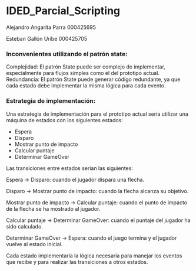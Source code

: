 # IDED_Parcial_Scripting
Alejandro Angarita Parra 000425695

Esteban Gallón Uribe 000425705


### Inconvenientes utilizando el patrón state:

Complejidad: El patrón State puede ser complejo de implementar, especialmente para flujos simples como el del prototipo actual.
Redundancia: El patrón State puede generar código redundante, ya que cada estado debe implementar la misma lógica para cada evento.

### Estrategia de implementación:

Una estrategia de implementación para el prototipo actual sería utilizar una máquina de estados con los siguientes estados:

- Espera
- Disparo
- Mostrar punto de impacto
- Calcular puntaje
- Determinar GameOver

Las transiciones entre estados serían las siguientes:

Espera → Disparo: cuando el jugador dispara una flecha.

Disparo → Mostrar punto de impacto: cuando la flecha alcanza su objetivo.

Mostrar punto de impacto → Calcular puntaje: cuando el punto de impacto de la flecha se ha mostrado al jugador.

Calcular puntaje → Determinar GameOver: cuando el puntaje del jugador ha sido calculado.

Determinar GameOver → Espera: cuando el juego termina y el jugador vuelve al estado inicial.

Cada estado implementaría la lógica necesaria para manejar los eventos que recibe y para realizar las transiciones a otros estados.
